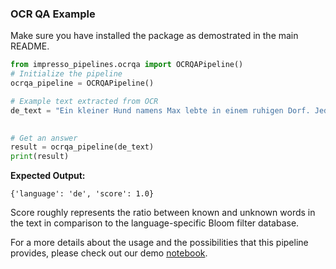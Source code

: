 ### OCR QA Example
Make sure you have installed the package as demostrated in the main README. 
```python
from impresso_pipelines.ocrqa import OCRQAPipeline()
# Initialize the pipeline
ocrqa_pipeline = OCRQAPipeline()

# Example text extracted from OCR
de_text = "Ein kleiner Hund namens Max lebte in einem ruhigen Dorf. Jeden Tag rannte er durch die Straßen und spielte mit den Kindern. Eines Tages fand er einen geheimen Garten, den niemand kannte. Max entschied sich, den Garten zu erkunden und entdeckte viele schöne Blumen und Tiere. Von diesem Tag an besuchte er den Garten jeden Nachmittag."
     

# Get an answer
result = ocrqa_pipeline(de_text)
print(result)
```
**Expected Output:**
```
{'language': 'de', 'score': 1.0}
```
Score roughly represents the ratio between known and unknown words in the text in comparison to the language-specific Bloom filter database.

For a more details about the usage and the possibilities that this pipeline provides, please check out our demo [notebook](https://github.com/impresso/impresso-datalab-notebooks/blob/main/annotate/ocrqa_pipeline_demo.ipynb). 
